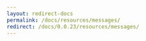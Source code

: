 ```yaml
---
layout: redirect-docs
permalink: /docs/resources/messages/
redirect: /docs/0.0.23/resources/messages/
---
```

